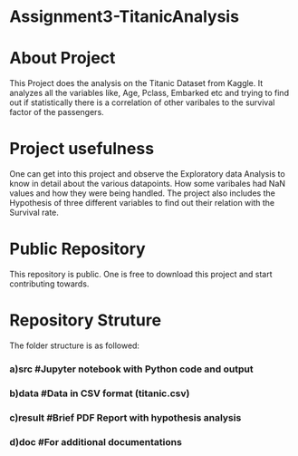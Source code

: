 # Assignment3-TitanicAnalysis

# About Project
This Project does the analysis on the Titanic Dataset from Kaggle. It analyzes all the variables like, Age, Pclass, Embarked etc and 
trying to find out if statistically there is a correlation of other varibales to the survival factor of the passengers.

# Project usefulness
One can get into this project and observe the Exploratory data Analysis to know in detail about the various datapoints. 
How some varibales had NaN values and how they were being handled. The project also includes the Hypothesis of three different
variables to find out their relation with the Survival rate.

# Public Repository
This repository is public. One is free to download this project and start contributing towards.

# Repository Struture
The folder structure is as followed:

### a)src                     #Jupyter notebook with Python code and output
### b)data                    #Data in CSV format (titanic.csv)
### c)result                  #Brief PDF Report with hypothesis analysis
### d)doc                     #For additional documentations
